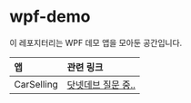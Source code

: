 # wpf-demo

이 레포지터리는 WPF 데모 앱을 모아둔 공간입니다.

| 앱 | 관련 링크 |
|:---|:---------|
| CarSelling | [닷넷데브 질문 중..](https://forum.dotnetdev.kr/t/wpf/2448) |
